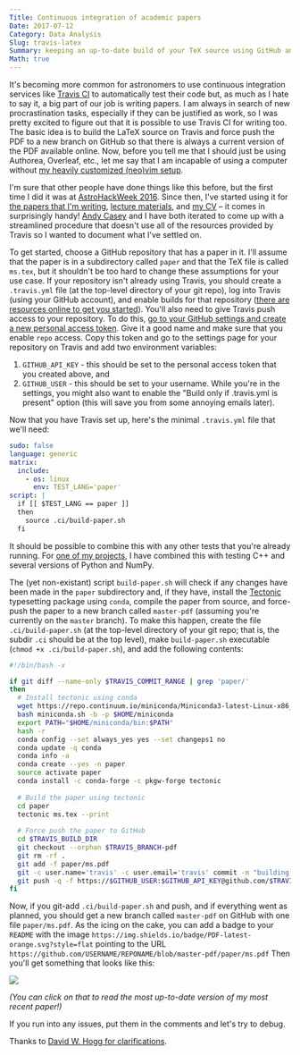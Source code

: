 ```yaml
---
Title: Continuous integration of academic papers
Date: 2017-07-12
Category: Data Analysis
Slug: travis-latex
Summary: keeping an up-to-date build of your TeX source using GitHub and Travis
Math: true
---
```


It's becoming more common for astronomers to use continuous integration services like [Travis CI](https://travis-ci.org) to automatically test their code but, as much as I hate to say it, a big part of our job is writing papers.
I am always in search of new procrastination tasks, especially if they can be justified as work, so I was pretty excited to figure out that it is possible to use Travis CI for writing too.
The basic idea is to build the LaTeX source on Travis and force push the PDF to a new branch on GitHub so that there is always a current version of the PDF available online.
Now, before you tell me that I should just be using Authorea, Overleaf, etc., let me say that I am incapable of using a computer without [my heavily customized (neo)vim setup](https://github.com/dfm/dotfiles/blob/master/neovim/init.vim).

I'm sure that other people have done things like this before, but the first time I did it was at [AstroHackWeek 2016](http://astrohackweek.org/2016/).
Since then, I've started using it for [the papers that I'm writing](https://github.com/dfm/celerite/blob/master-pdf/paper/ms.pdf), [lecture materials](https://github.com/dfm/imprs/blob/master-pdf/mcmc/mcmc.pdf), and [my CV](https://github.com/dfm/cv/blob/master-pdf/cv_pubs.pdf) – it comes in surprisingly handy!
[Andy Casey](http://astrowizici.st/) and I have both iterated to come up with a streamlined procedure that doesn't use all of the resources provided by Travis so I wanted to document what I've settled on.

To get started, choose a GitHub repository that has a paper in it.
I'll assume that the paper is in a subdirectory called `paper` and that the TeX file is called `ms.tex`, but it shouldn't be too hard to change these assumptions for your use case.
If your repository isn't already using Travis, you should create a `.travis.yml` file (at the top-level directory of your git repo), log into Travis (using your GitHub account), and enable builds for that repository ([there are resources online to get you started](https://www.google.com/search?q=getting+started+with+travis+ci)).
You'll also need to give Travis push access to your repository.
To do this, [go to your GitHub settings and create a new personal access token](https://github.com/settings/tokens).
Give it a good name and make sure that you enable `repo` access.
Copy this token and go to the settings page for your repository on Travis and add two environment variables:
1. `GITHUB_API_KEY` - this should be set to the personal access token that you created above, and
2. `GITHUB_USER` - this should be set to your username.
While you're in the settings, you might also want to enable the "Build only if .travis.yml is present" option (this will save you from some annoying emails later).

Now that you have Travis set up, here's the minimal `.travis.yml` file that we'll need:

```yaml
sudo: false
language: generic
matrix:
  include:
    - os: linux
      env: TEST_LANG='paper'
script: |
  if [[ $TEST_LANG == paper ]]
  then
    source .ci/build-paper.sh
  fi
```

It should be possible to combine this with any other tests that you're already running.
For [one of my projects](https://github.com/dfm/celerite/blob/master/.travis.yml), I have combined this with testing C++ and several versions of Python and NumPy.

The (yet non-existant) script `build-paper.sh` will check if any changes have been made in the `paper` subdirectory and, if they have, install the [Tectonic](https://tectonic-typesetting.github.io) typesetting package using `conda`, compile the paper from source, and force-push the paper to a new branch called `master-pdf` (assuming you're currently on the `master` branch).
To make this happen, create the file `.ci/build-paper.sh` (at the top-level directory of your git repo; that is, the subdir `.ci` should be at the top level), make `build-paper.sh` executable (`chmod +x .ci/build-paper.sh`), and add the following contents:

```bash
#!/bin/bash -x

if git diff --name-only $TRAVIS_COMMIT_RANGE | grep 'paper/'
then
  # Install tectonic using conda
  wget https://repo.continuum.io/miniconda/Miniconda3-latest-Linux-x86_64.sh -O miniconda.sh;
  bash miniconda.sh -b -p $HOME/miniconda
  export PATH="$HOME/miniconda/bin:$PATH"
  hash -r
  conda config --set always_yes yes --set changeps1 no
  conda update -q conda
  conda info -a
  conda create --yes -n paper
  source activate paper
  conda install -c conda-forge -c pkgw-forge tectonic
  
  # Build the paper using tectonic
  cd paper
  tectonic ms.tex --print
  
  # Force push the paper to GitHub
  cd $TRAVIS_BUILD_DIR
  git checkout --orphan $TRAVIS_BRANCH-pdf
  git rm -rf .
  git add -f paper/ms.pdf
  git -c user.name='travis' -c user.email='travis' commit -m "building the paper"
  git push -q -f https://$GITHUB_USER:$GITHUB_API_KEY@github.com/$TRAVIS_REPO_SLUG $TRAVIS_BRANCH-pdf
fi
```

Now, if you git-add `.ci/build-paper.sh` and push, and if everything went as planned, you should get a new branch called `master-pdf` on GitHub with one file `paper/ms.pdf`.
As the icing on the cake, you can add a badge to your `README` with the image
`https://img.shields.io/badge/PDF-latest-orange.svg?style=flat` pointing to the URL `https://github.com/USERNAME/REPONAME/blob/master-pdf/paper/ms.pdf`
Then you'll get something that looks like this:

[![](https://img.shields.io/badge/PDF-latest-orange.svg?style=flat)](https://github.com/dfm/celerite/blob/master-pdf/paper/ms.pdf)

*(You can click on that to read the most up-to-date version of my most recent paper!)*

If you run into any issues, put them in the comments and let's try to debug.

Thanks to [David W. Hogg for clarifications](https://github.com/dfm/dfm.io/pull/1).


```python

```
